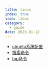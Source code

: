 ```yaml
---
title: linux
index: true
icon: linux
category:
  - guide
date: 2023-01-12
---
```



- [ubuntu系统配置](ubuntu系统配置.md)
- [搜索命令](搜索命令.md)
- [top命令](top命令.md)
